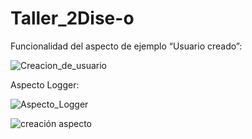 # Taller_2Dise-o

Funcionalidad del aspecto de ejemplo “Usuario creado”:

![Creacion_de_usuario](https://github.com/RenDiego07/Taller_2Dise-o/assets/119761861/6813bbe0-3f00-449e-b3da-4e03f4c8e10c)


Aspecto Logger:

![Aspecto_Logger](https://github.com/RenDiego07/Taller_2Dise-o/assets/119761861/1ded37ff-f4cf-475c-9297-9204f0c4eb4b)

![creación aspecto](https://github.com/RenDiego07/Taller_2Dise-o/assets/116833813/24f3cff4-2c5d-4e22-aa96-6a29ab553b33)
